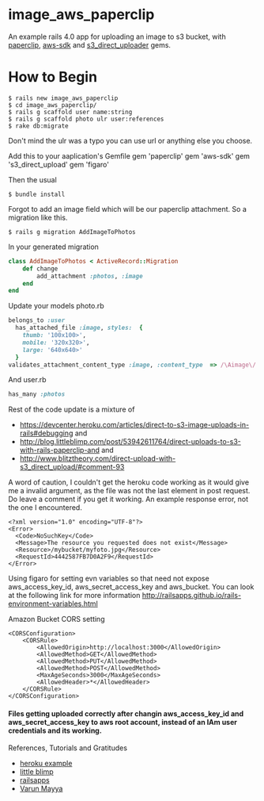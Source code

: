 # image_aws_paperclip
An example rails 4.0 app for uploading an image to s3 bucket, with [paperclip](https://github.com/thoughtbot/paperclip), [aws-sdk](https://github.com/aws/aws-sdk-ruby) and [s3_direct_uploader](https://github.com/waynehoover/s3_direct_upload) gems.

# How to Begin 
	$ rails new image_aws_paperclip
	$ cd image_aws_paperclip/
	$ rails g scaffold user name:string
	$ rails g scaffold photo ulr user:references
	$ rake db:migrate
Don't mind the ulr was a typo you can use url or anything else you choose. 

Add this to your aaplication's Gemfile 
	gem 'paperclip'
	gem 'aws-sdk'
	gem 's3_direct_upload'
	gem 'figaro'

Then the usual 

	$ bundle install 

Forgot to add an image field which will be our paperclip attachment. So a migration like this. 

	$ rails g migration AddImageToPhotos

In your generated migration 
``` ruby
class AddImageToPhotos < ActiveRecord::Migration
	def change
		add_attachment :photos, :image
	end
end
```

Update your models photo.rb 
``` ruby
belongs_to :user
  has_attached_file :image, styles:  { 
  	thumb: '100x100>',
  	mobile: '320x320>',
  	large: '640x640>'
  }
validates_attachment_content_type :image, :content_type  => /\Aimage\/.*\Z/
```

And user.rb 
``` ruby
has_many :photos
```

Rest of the code update is a mixture of 
* https://devcenter.heroku.com/articles/direct-to-s3-image-uploads-in-rails#debugging
and 
* http://blog.littleblimp.com/post/53942611764/direct-uploads-to-s3-with-rails-paperclip-and
and 
* http://www.blitztheory.com/direct-upload-with-s3_direct_upload/#comment-93

A word of caution, I couldn't get the heroku code working as it would give me a invalid argument, as the file was not the last element in post request. Do leave a comment if you get it working. An example response error, not the one I encountered. 

	<?xml version="1.0" encoding="UTF-8"?>
	<Error>
	  <Code>NoSuchKey</Code>
	  <Message>The resource you requested does not exist</Message>
	  <Resource>/mybucket/myfoto.jpg</Resource> 
	  <RequestId>4442587FB7D0A2F9</RequestId>
	</Error>

Using figaro for setting evn variables so that need not expose aws_access_key_id, aws_secret_access_key and aws_bucket. You can look at the following link for more information http://railsapps.github.io/rails-environment-variables.html

Amazon Bucket CORS setting 

	<CORSConfiguration>
	    <CORSRule>
	        <AllowedOrigin>http://localhost:3000</AllowedOrigin>
	        <AllowedMethod>GET</AllowedMethod>
	        <AllowedMethod>PUT</AllowedMethod>
	        <AllowedMethod>POST</AllowedMethod>
	        <MaxAgeSeconds>3000</MaxAgeSeconds>
	        <AllowedHeader>*</AllowedHeader>
	    </CORSRule>
	</CORSConfiguration>

#### Files getting uploaded correctly after changin aws_access_key_id and aws_secret_access_key to aws root account, instead of an IAm user credentials and its working. 


References, Tutorials and Gratitudes 

* [heroku example](https://devcenter.heroku.com/articles/direct-to-s3-image-uploads-in-rails#debugging)
* [little blimp](http://blog.littleblimp.com/post/53942611764/direct-uploads-to-s3-with-rails-paperclip-and)
* [railsapps](http://railsapps.github.io/rails-environment-variables.html)
* [Varun Mayya](http://www.blitztheory.com/direct-upload-with-s3_direct_upload/#comment-93)


